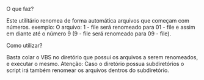 
O que faz?

Este utilitário renomea de forma automática arquivos que começam com números. exemplo: O arquivo: 1 - file será renomeado para 01 - file e assim em diante até o número 9 (9 - file será renomeado para 09 - file). 

Como utilizar? 

Basta colar o VBS no diretório que possui os arquivos a serem renomeados, e executar o mesmo. Atenção: Caso o diretório possua subdiretórios o script irá também renomear os arquivos dentros do subdiretório.





